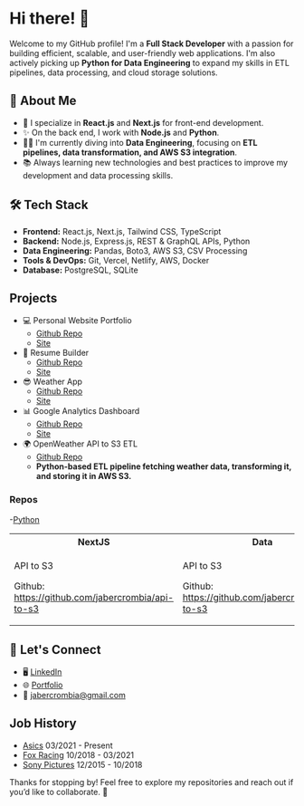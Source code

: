 # Hi there! 👋

Welcome to my GitHub profile! I'm a **Full Stack Developer** with a passion for building efficient, scalable, and user-friendly web applications. I'm also actively picking up **Python for Data Engineering** to expand my skills in ETL pipelines, data processing, and cloud storage solutions.

## 🚀 About Me

- 💯 I specialize in **React.js** and **Next.js** for front-end development.
- ✨ On the back end, I work with **Node.js** and **Python**.
- 👩‍💻 I'm currently diving into **Data Engineering**, focusing on **ETL pipelines, data transformation, and AWS S3 integration**.
- 📚 Always learning new technologies and best practices to improve my development and data processing skills.

## 🛠️ Tech Stack

- **Frontend:** React.js, Next.js, Tailwind CSS, TypeScript
- **Backend:** Node.js, Express.js, REST & GraphQL APIs, Python
- **Data Engineering:** Pandas, Boto3, AWS S3, CSV Processing
- **Tools & DevOps:** Git, Vercel, Netlify, AWS, Docker
- **Database:** PostgreSQL, SQLite

## Projects

- 💻 Personal Website Portfolio
  - [Github Repo](https://github.com/jabercrombia/jabercrombia-app)
  - [Site](https://www.jabercrombia.com?utm_source=github&utm_medium=github&utm_campaign=gitub-profile)
- 📄 Resume Builder
  - [Github Repo](https://github.com/jabercrombia/resume-builder)
  - [Site](https://resume-app-flame.vercel.app/?utm_source=github&utm_medium=internet&utm_campaign=github&utm_id=mywebsite)
- 😎 Weather App
  - [Github Repo](https://github.com/jabercrombia/weather-nextjs)
  - [Site](https://weather-nextjs-zeta.vercel.app/?utm_source=github&utm_medium=internet&utm_campaign=github&utm_id=mywebsite)
- 📊 Google Analytics Dashboard
  - [Github Repo](https://github.com/jabercrombia/google-dashboard-api)
  - [Site](https://google-dashboard-api.vercel.app/?utm_source=github&utm_medium=internet&utm_campaign=github)
- 🌍 OpenWeather API to S3 ETL
  - [Github Repo](https://github.com/jabercrombia/api-to-s3)
  - **Python-based ETL pipeline fetching weather data, transforming it, and storing it in AWS S3.**
### Repos

-<a href="https://github.com/jabercrombia/api-to-s3" style="underline:none">Python</a>
<table>
    <tr>
        <th>
        NextJS
        </th>
        <th>
        Data
        </th>
        <th>
        <a href="https://github.com/jabercrombia/api-to-s3" style="text-decoration:none">Python</a>
        </th>
    </tr>
    <tr>
        <td>
            <p>API to S3<p>
            <p>Github: <a href="https://github.com/jabercrombia/api-to-s3">https://github.com/jabercrombia/api-to-s3</a></p>
        </td>
        <td>
            <p>API to S3<p>
            <p>Github: <a href="https://github.com/jabercrombia/api-to-s3">https://github.com/jabercrombia/api-to-s3</a></p>
        </td>
        <td>
        <a href="https://github.com/jabercrombia?tab=repositories&q=python&type=&language=&sort=">https://github.com/jabercrombia?tab=repositories&q=python&type=&language</a>
        </td>
    <tr>
</table>

## 👫 Let's Connect

- 🖥 [LinkedIn](https://www.linkedin.com/in/justin-abercrombia/)
- 🌐 [Portfolio](https://www.jabercrombia.com?utm_source=github&utm_medium=github&utm_campaign=gitub-profile)
- 📧 [jabercrombia@gmail.com](mailto:jabercrombia@gmail.com)

## Job History

- [Asics](http://www.asics.com) 03/2021 - Present
- [Fox Racing](http://www.foxracing.com) 10/2018 - 03/2021
- [Sony Pictures](http://www.sonypictures.com) 12/2015 - 10/2018

Thanks for stopping by! Feel free to explore my repositories and reach out if you’d like to collaborate. 🚀
